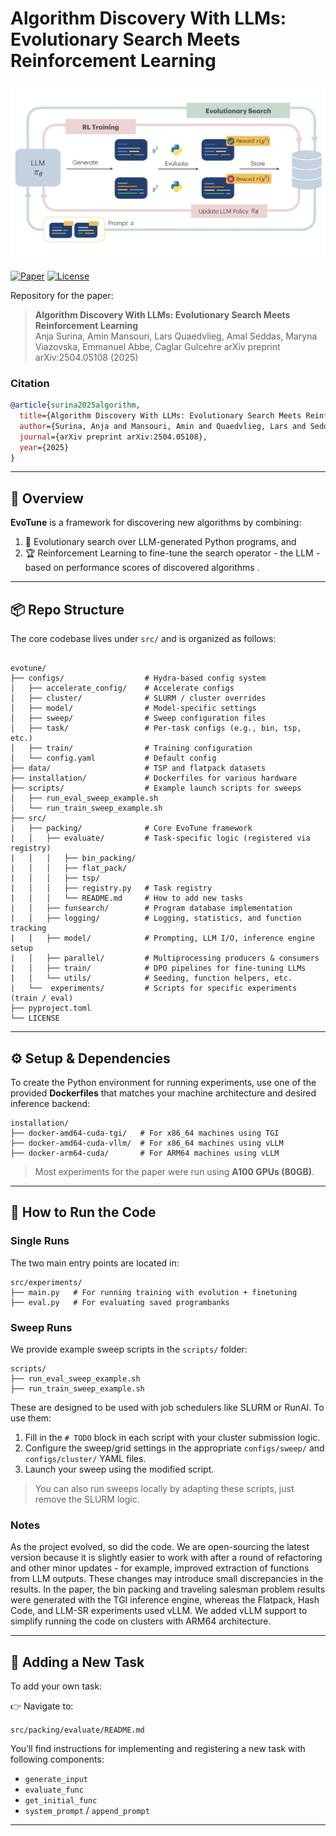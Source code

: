 # Algorithm Discovery With LLMs: Evolutionary Search Meets Reinforcement Learning

![Method Image](./data/readme/method-fig.png)

[![Paper](https://img.shields.io/badge/Paper-arXiv%20preprint-b31b1b.svg)](https://arxiv.org/abs/2504.05108)
[![License](https://img.shields.io/github/license/CLAIRE-Labo/EvoTune)](./LICENSE)

Repository for the paper:

> **Algorithm Discovery With LLMs: Evolutionary Search Meets Reinforcement Learning**  
> Anja Surina, Amin Mansouri, Lars Quaedvlieg, Amal Seddas, Maryna Viazovska, Emmanuel Abbe, Caglar Gulcehre
> arXiv preprint arXiv:2504.05108 (2025)

### Citation
```bibtex
@article{surina2025algorithm,
  title={Algorithm Discovery With LLMs: Evolutionary Search Meets Reinforcement Learning},
  author={Surina, Anja and Mansouri, Amin and Quaedvlieg, Lars and Seddas, Amal and Viazovska, Maryna and Abbe, Emmanuel and Gulcehre, Caglar},
  journal={arXiv preprint arXiv:2504.05108},
  year={2025}
}
```

---

## 🧠 Overview

**EvoTune** is a framework for discovering new algorithms by combining:

1. 🧬 Evolutionary search over LLM-generated Python programs, and
2. 🏆 Reinforcement Learning to fine-tune the search operator - the LLM - based on performance scores of discovered algorithms .

---

## 📦 Repo Structure

The core codebase lives under ```src/``` and is organized as follows:

```plaintext

evotune/
├── configs/                  # Hydra-based config system
│   ├── accelerate_config/    # Accelerate configs
│   ├── cluster/              # SLURM / cluster overrides
│   ├── model/                # Model-specific settings
│   ├── sweep/                # Sweep configuration files
│   ├── task/                 # Per-task configs (e.g., bin, tsp, etc.)
│   ├── train/                # Training configuration
│   └── config.yaml           # Default config
├── data/                     # TSP and flatpack datasets
├── installation/             # Dockerfiles for various hardware
├── scripts/                  # Example launch scripts for sweeps
│   ├── run_eval_sweep_example.sh
│   └── run_train_sweep_example.sh
├── src/
|   ├── packing/              # Core EvoTune framework
|   │   ├── evaluate/         # Task-specific logic (registered via registry)
|   │   │   ├── bin_packing/
|   │   │   ├── flat_pack/
|   │   │   ├── tsp/
|   │   │   ├── registry.py   # Task registry
|   │   │   └── README.md     # How to add new tasks
|   │   ├── funsearch/        # Program database implementation
|   │   ├── logging/          # Logging, statistics, and function tracking
|   │   ├── model/            # Prompting, LLM I/O, inference engine setup
|   │   ├── parallel/         # Multiprocessing producers & consumers
|   │   ├── train/            # DPO pipelines for fine-tuning LLMs
|   │   └── utils/            # Seeding, function helpers, etc.
|   └──  experiments/         # Scripts for specific experiments (train / eval)
├── pyproject.toml
└── LICENSE
```

---

## ⚙️ Setup & Dependencies

To create the Python environment for running experiments, use one of the provided **Dockerfiles** that matches your machine architecture and desired inference backend:

```plaintext
installation/
├── docker-amd64-cuda-tgi/   # For x86_64 machines using TGI
├── docker-amd64-cuda-vllm/  # For x86_64 machines using vLLM
├── docker-arm64-cuda/       # For ARM64 machines using vLLM
```

> Most experiments for the paper were run using **A100 GPUs (80GB)**.

---

## 🚀 How to Run the Code

### Single Runs

The two main entry points are located in:

```plaintext
src/experiments/
├── main.py   # For running training with evolution + finetuning
├── eval.py   # For evaluating saved programbanks
```

### Sweep Runs

We provide example sweep scripts in the ```scripts/``` folder:

```plaintext
scripts/
├── run_eval_sweep_example.sh
├── run_train_sweep_example.sh
```

These are designed to be used with job schedulers like SLURM or RunAI. To use them:

1. Fill in the ```# TODO``` block in each script with your cluster submission logic.
2. Configure the sweep/grid settings in the appropriate ```configs/sweep/``` and ```configs/cluster/``` YAML files.
3. Launch your sweep using the modified script.

> You can also run sweeps locally by adapting these scripts, just remove the SLURM logic.

### Notes 
As the project evolved, so did the code. We are open-sourcing the latest version because it is slightly easier to work with after a round of refactoring and other minor updates - for example, improved extraction of functions from LLM outputs. These changes may introduce small discrepancies in the results. In the paper, the bin packing and traveling salesman problem results were generated with the TGI inference engine, whereas the Flatpack, Hash Code, and LLM-SR experiments used vLLM. We added vLLM support to simplify running the code on clusters with ARM64 architecture.

---

## 🧱 Adding a New Task

To add your own task:

👉 Navigate to:

```src/packing/evaluate/README.md```

You’ll find instructions for implementing and registering a new task with following components:

- ```generate_input```
- ```evaluate_func```
- ```get_initial_func```
- ```system_prompt``` / ```append_prompt```

---